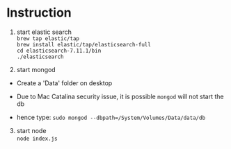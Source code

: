 


# Instruction

1. start elastic search <br/>
`brew tap elastic/tap` <br/>
`brew install elastic/tap/elasticsearch-full` <br/>
`cd elasticsearch-7.11.1/bin` <br/>
`./elasticsearch` <br/>

2. start mongod
- Create a 'Data' folder on desktop <br />

- Due to Mac Catalina security issue, it is possible `mongod` will not start the db <br/>

- hence type: `sudo mongod --dbpath=/System/Volumes/Data/data/db` <br />


3. start node <br />
`node index.js`
